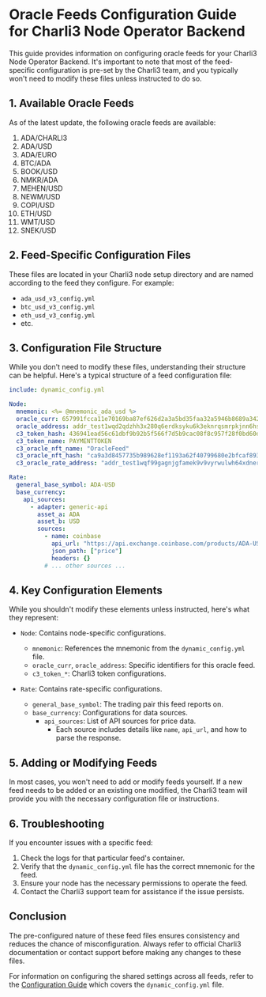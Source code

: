 # Oracle Feeds Configuration Guide for Charli3 Node Operator Backend

This guide provides information on configuring oracle feeds for your Charli3 Node Operator Backend. It's important to note that most of the feed-specific configuration is pre-set by the Charli3 team, and you typically won't need to modify these files unless instructed to do so.

## 1. Available Oracle Feeds

As of the latest update, the following oracle feeds are available:

1. ADA/CHARLI3
2. ADA/USD
3. ADA/EURO
4. BTC/ADA
5. BOOK/USD
6. NMKR/ADA
7. MEHEN/USD
8. NEWM/USD
9. COPI/USD
10. ETH/USD
11. WMT/USD
12. SNEK/USD

## 2. Feed-Specific Configuration Files

These files are located in your Charli3 node setup directory and are named according to the feed they configure. For example:

- `ada_usd_v3_config.yml`
- `btc_usd_v3_config.yml`
- `eth_usd_v3_config.yml`
- etc.

## 3. Configuration File Structure

While you don't need to modify these files, understanding their structure can be helpful. Here's a typical structure of a feed configuration file:

```yaml
include: dynamic_config.yml

Node:
  mnemonic: <%= @mnemonic_ada_usd %>
  oracle_curr: 657991fcca11e70169ba87ef626d2a3a5bd35faa32a5946b8689a342
  oracle_address: addr_test1wqd2qdzhh3x280q6erdksyku6k3eknrqsmrpkjnn6hsvjegk9gghn
  c3_token_hash: 436941ead56c61dbf9b92b5f566f7d5b9cac08f8c957f28f0bd60d4b
  c3_token_name: PAYMENTTOKEN
  c3_oracle_nft_name: "OracleFeed"
  c3_oracle_nft_hash: "ca9a3d8457735b989628ef1193a62f40799680e2bfcaf8936211420c"
  c3_oracle_rate_address: "addr_test1wqf99gagnjgfamek9v9vyrwulwh64xdnerq9xkvfhwyeu3qdufj2x"

Rate:
  general_base_symbol: ADA-USD
  base_currency:
    api_sources:
      - adapter: generic-api
        asset_a: ADA
        asset_b: USD
        sources:
          - name: coinbase
            api_url: "https://api.exchange.coinbase.com/products/ADA-USD/ticker/"
            json_path: ["price"]
            headers: {}
          # ... other sources ...
```

## 4. Key Configuration Elements

While you shouldn't modify these elements unless instructed, here's what they represent:

- `Node`: Contains node-specific configurations.
  - `mnemonic`: References the mnemonic from the `dynamic_config.yml` file.
  - `oracle_curr`, `oracle_address`: Specific identifiers for this oracle feed.
  - `c3_token_*`: Charli3 token configurations.

- `Rate`: Contains rate-specific configurations.
  - `general_base_symbol`: The trading pair this feed reports on.
  - `base_currency`: Configurations for data sources.
    - `api_sources`: List of API sources for price data.
      - Each source includes details like `name`, `api_url`, and how to parse the response.

## 5. Adding or Modifying Feeds

In most cases, you won't need to add or modify feeds yourself. If a new feed needs to be added or an existing one modified, the Charli3 team will provide you with the necessary configuration file or instructions.

## 6. Troubleshooting

If you encounter issues with a specific feed:

1. Check the logs for that particular feed's container.
2. Verify that the `dynamic_config.yml` file has the correct mnemonic for the feed.
3. Ensure your node has the necessary permissions to operate the feed.
4. Contact the Charli3 support team for assistance if the issue persists.

## Conclusion

The pre-configured nature of these feed files ensures consistency and reduces the chance of misconfiguration. Always refer to official Charli3 documentation or contact support before making any changes to these files.

For information on configuring the shared settings across all feeds, refer to the [Configuration Guide](configuration.md) which covers the `dynamic_config.yml` file.